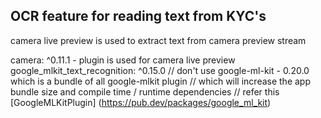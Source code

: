 ## OCR feature for reading text from KYC's

camera live preview is used to extract text from camera preview stream

camera: ^0.11.1 - plugin is used for camera live preview
google_mlkit_text_recognition: ^0.15.0
// don't use google-ml-kit - 0.20.0 which is a bundle of all google-mlkit plugin
// which will increase the app bundle size and compile time / runtime dependencies
// refer this [GoogleMLKitPlugin] (https://pub.dev/packages/google_ml_kit)
